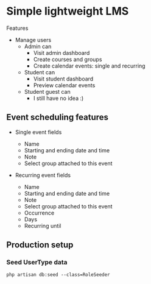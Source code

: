 # Simple lightweight LMS

Features
* Manage users
  * Admin can
    * Visit admin dashboard 
    * Create courses and groups
    * Create calendar events: single and recurring
  * Student can
    * Visit student dashboard
    * Preview calendar events
  * Student guest can
    * I still have no idea :) 

## Event scheduling features

* Single event fields
  * Name
  * Starting and ending date and time
  * Note
  * Select group attached to this event

* Recurring event fields
  * Name
  * Starting and ending date and time
  * Note
  * Select group attached to this event
  * Occurrence
  * Days
  * Recurring until

## Production setup

### Seed UserType data
`php artisan db:seed --class=RoleSeeder`


